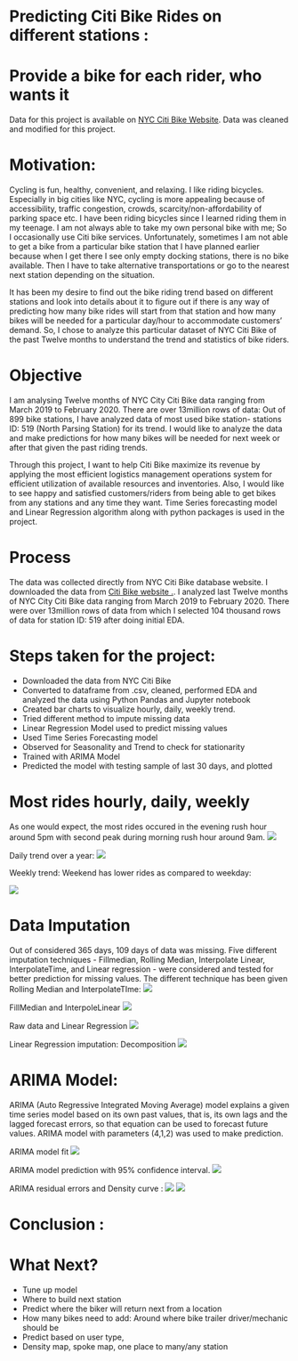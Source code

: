 # Predicting Citi Bike Rides on different stations   :
# Provide a bike for each rider, who wants it

Data for this project is available on [NYC Citi Bike Website](https://s3.amazonaws.com/tripdata/index.html). Data was cleaned and modified for this project.



# Motivation:
Cycling is fun, healthy, convenient, and relaxing. I like riding bicycles. Especially in big cities like NYC, cycling is more appealing because of accessibility, traffic congestion, crowds, scarcity/non-affordability of parking space etc. I have been riding bicycles since I learned riding them in my teenage. I am not always able to take my own personal bike with me; So I occasionally use Citi bike services. Unfortunately, sometimes I am not able to get a bike from a particular bike station that I have planned earlier  because when I get there I see only empty docking stations, there is no bike available. Then I have to take alternative transportations or go to the nearest next station depending on the situation. 

It has been my desire to find out the bike riding  trend based on different stations and look into details about it to figure out if there is any way of predicting how many bike rides will start from that station and how many bikes will be needed for a particular day/hour to accommodate  customers’ demand. 
So, I chose to analyze this particular dataset of NYC Citi Bike of the  past Twelve months  to understand the trend and statistics of bike riders. 

# Objective  
I am analysing Twelve months of NYC City Citi Bike data ranging from March 2019 to February 2020. There are over 13million rows of data:
Out of 899 bike stations, I have analyzed data of most used bike station- stations ID: 519 (North Parsing Station)  for its trend. I would like to analyze the data and make predictions for how many bikes will be needed for next week or after that given the past riding trends. 

Through this project, I want to help Citi Bike maximize its revenue by applying the most efficient logistics management operations system for efficient utilization of  available resources and inventories. Also, I would like to  see happy and satisfied customers/riders from being able to get bikes from any stations and any time they want. Time Series forecasting model and Linear Regression algorithm along with python packages is used in the project. 

# Process

The data was collected directly from NYC Citi Bike database website. I downloaded the data from [Citi Bike website .](https://s3.amazonaws.com/tripdata/index.html). I analyzed last Twelve months of NYC City Citi Bike data ranging from March 2019 to February 2020. There were over 13million rows of data from which I selected 104 thousand rows of data for station ID: 519 after doing initial EDA.

# Steps taken  for the project:
* Downloaded the data from NYC Citi Bike 
* Converted to dataframe from .csv, cleaned, performed EDA and analyzed the data using Python Pandas and Jupyter notebook
* Created bar charts to visualize hourly, daily, weekly trend. 
* Tried different method to impute missing data
* Linear Regression Model used to predict missing values 
* Used Time Series Forecasting model 
* Observed for Seasonality and Trend to check for stationarity 
* Trained with  ARIMA Model
* Predicted the model with testing sample of last 30 days, and plotted 


# Most rides hourly, daily, weekly

As one would expect, the most rides occured in the evening rush hour around 5pm with second peak during morning rush hour around 9am.
![](img/Total_crashes_2017_.png)

Daily trend over a year: 
![](img/death_plot.png)

Weekly trend: Weekend has lower rides as compared to weekday: 

![](img/top10_reasons_of_crash.png)


# Data Imputation 
Out of considered 365 days, 109 days of data was missing. Five different imputation techniques - Fillmedian, Rolling Median, Interpolate Linear, InterpolateTime, and Linear regression -  were considered and  tested for better prediction for missing values. The different technique has been given 
Rolling Median and InterpolateTIme:
![](img/top10_reasons_of_crash.png)

FillMedian and InterpoleLinear
![](img/top10_reasons_of_crash.png)

Raw data and Linear Regression
![](img/top10_reasons_of_crash.png)

Linear Regression imputation: Decomposition 
![](img/killed_different_st.png)



# ARIMA Model: 
ARIMA (Auto Regressive Integrated Moving Average) model explains a given time series model based on its own past values, that is, its own lags and the lagged forecast errors, so that equation can be used to forecast future values. ARIMA model with parameters (4,1,2) was used to make prediction. 

ARIMA model fit 
![](img/killed_different_st.png)

ARIMA model prediction with 95% confidence interval. 
![](img/street_names.png)

ARIMA residual errors and Density curve :
![](img/killed_different_st.png)
![](img/killed_different_st.png)
# Conclusion :

# What Next? 
* Tune up model
* Where to build next station
* Predict where the biker will return next  from a location
* How many bikes need to add:
Around where bike trailer driver/mechanic should be
* Predict based on  user type,
* Density map, spoke map, one place to many/any station 






